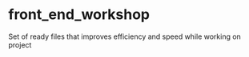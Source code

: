 # front_end_workshop
Set of ready files that improves efficiency and speed while working on project

